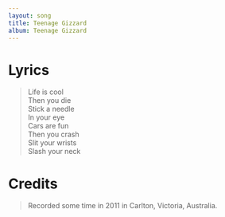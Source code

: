 ```yaml
---
layout: song
title: Teenage Gizzard
album: Teenage Gizzard
---
```


# Lyrics

> Life is cool  
> Then you die  
> Stick a needle  
> In your eye  
> Cars are fun  
> Then you crash  
> Slit your wrists  
> Slash your neck  

# Credits

> Recorded some time in 2011 in Carlton, Victoria, Australia.  
